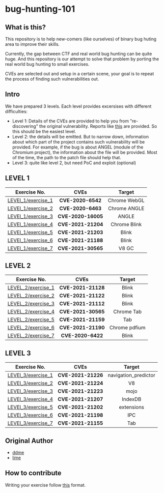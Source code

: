 # bug-hunting-101

## What is this?

This repository is to help new-comers (like ourselves) of binary bug huting area to improve their skills.

Currently, the gap between CTF and real world bug hunting can be quite huge.
And this repository is our attempt to solve that problem by porting the real world bug hunting to small exercises.

CVEs are selected out and setup in a certain scene, your goal is to repeat the process of finding such vulnerabilities out.

## Intro

We have prepared 3 levels.
Each level provides excersises with different difficulties:

- Level 1: Details of the CVEs are provided to help you from "re-discovering" the original vulnerability. Reports like [this](https://talosintelligence.com/vulnerability_reports/TALOS-2020-1127) are provided.
So this should be the easiest level.
- Level 2: the details will be emitted. But to narrow down, information about which part of the project contains such vulnerability will be provided. For example, if the bug is about ANGEL (module of the Chromium project),
the information about the file will be provided.
Most of the time, the path to the patch file should help that.
- Level 3: quite like level 2, but need PoC and exploit (optional)


## LEVEL 1
|                Exercise No.                |        CVEs        |    Target    |
| :----------------------------------------: | :----------------: | :----------: |
| [LEVEl_1/exercise_1](./LEVEL_1/exercise_1) | **CVE-2020-6542**  | Chrome WebGL |
| [LEVEl_1/exercise_2](./LEVEL_1/exercise_2) | **CVE-2020-6463**  | Chrome ANGLE |
| [LEVEl_1/exercise_3](./LEVEL_1/exercise_3) | **CVE-2020-16005** |    ANGLE     |
| [LEVEl_1/exercise_4](./LEVEL_1/exercise_4) | **CVE-2021-21204** | Chrome Blink |
| [LEVEl_1/exercise_5](./LEVEL_1/exercise_5) | **CVE-2021-21203** |    Blink     |
| [LEVEl_1/exercise_6](./LEVEL_1/exercise_6) | **CVE-2021-21188** |    Blink     |
| [LEVEl_1/exercise_7](./LEVEL_1/exercise_7) | **CVE-2021-30565** |    V8 GC     |



## LEVEL 2

|               Exercise No.               |        CVEs        |    Target     |
| :--------------------------------------: | :----------------: | :-----------: |
| [LEVEL_2/exercise_1](LEVEL_2/exercise_1) | **CVE-2021-21128** |     Blink     |
| [LEVEL_2/exercise_2](LEVEL_2/exercise_2) | **CVE-2021-21122** |     Blink     |
| [LEVEL_2/exercise_3](LEVEL_2/exercise_3) | **CVE-2021-21112** |     Blink     |
| [LEVEL_2/exercise_4](LEVEL_2/exercise_4) | **CVE-2021-30565** |  Chrome Tab   |
| [LEVEL_2/exercise_5](LEVEL_2/exercise_5) | **CVE-2021-21159** |      Tab      |
| [LEVEL_2/exercise_6](LEVEL_2/exercise_6) | **CVE-2021-21190** | Chrome pdfium |
| [LEVEL_2/exercise_7](LEVEL_2/exercise_7) | **CVE-2020-6422**  |     Blink     |



## LEVEL 3

|                Exercise No.                |        CVEs        |        Target        |
| :----------------------------------------: | :----------------: | :------------------: |
| [LEVEl_3/exercise_1](./LEVEL_3/exercise_1) | **CVE-2021-21226** | navigation_predictor |
| [LEVEl_3/exercise_2](./LEVEL_3/exercise_2) | **CVE-2021-21224** |          V8          |
| [LEVEl_3/exercise_3](./LEVEL_3/exercise_3) | **CVE-2021-21223** |         mojo         |
| [LEVEl_3/exercise_4](./LEVEL_3/exercise_4) | **CVE-2021-21207** |       IndexDB        |
| [LEVEl_3/exercise_5](./LEVEL_3/exercise_5) | **CVE-2021-21202** |      extensions      |
| [LEVEl_3/exercise_6](./LEVEL_3/exercise_6) | **CVE-2021-21198** |         IPC          |
| [LEVEl_3/exercise_7](./LEVEL_3/exercise_7) | **CVE-2021-21155** |         Tab          |


## Original Author

- [ddme](https://github.com/ret2ddme)
- [lime](https://github.com/Limesss)


## How to contribute

Writing your exercise follow [this](./Template.md) format.



